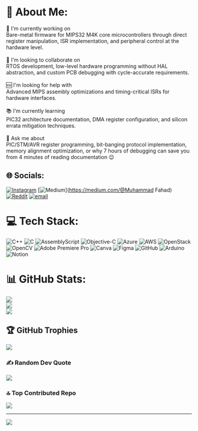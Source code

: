 # 💫 About Me:
🔧 I'm currently working on<br>Bare-metal firmware for MIPS32 M4K core microcontrollers through direct register manipulation, ISR implementation, and peripheral control at the hardware level.<br><br>🤝 I'm looking to collaborate on<br>RTOS development, low-level hardware programming without HAL abstraction, and custom PCB debugging with cycle-accurate requirements.<br><br>🆘 I'm looking for help with<br>Advanced MIPS assembly optimizations and timing-critical ISRs for hardware interfaces.<br><br>📚 I'm currently learning<br>PIC32 architecture documentation, DMA register configuration, and silicon errata mitigation techniques.<br><br>💬 Ask me about<br>PIC/STM/AVR register programming, bit-banging protocol implementation, memory alignment optimization, or why 7 hours of debugging can save you from 4 minutes of reading documentation 😉


## 🌐 Socials:
[![Instagram](https://img.shields.io/badge/Instagram-%23E4405F.svg?logo=Instagram&logoColor=white)](https://instagram.com/mikefoxtrot.x) 
[![Medium](https://img.shields.io/badge/Medium-12100E?logo=medium&logoColor=white)](https://medium.com/@Muhammad Fahad) 
[![Reddit](https://img.shields.io/badge/Reddit-%23FF4500.svg?logo=Reddit&logoColor=white)](https://reddit.com/user/mikefoxtrot_X)
[![email](https://img.shields.io/badge/Email-D14836?logo=gmail&logoColor=white)](mailto:muhammadfahadx2.0@gmail.com) 

# 💻 Tech Stack:
![C++](https://img.shields.io/badge/c++-%2300599C.svg?style=plastic&logo=c%2B%2B&logoColor=white) ![C](https://img.shields.io/badge/c-%2300599C.svg?style=plastic&logo=c&logoColor=white) ![AssemblyScript](https://img.shields.io/badge/assembly%20script-%23000000.svg?style=plastic&logo=assemblyscript&logoColor=white) ![Objective-C](https://img.shields.io/badge/OBJECTIVE--C-%233A95E3.svg?style=plastic&logo=apple&logoColor=white) ![Azure](https://img.shields.io/badge/azure-%230072C6.svg?style=plastic&logo=microsoftazure&logoColor=white) ![AWS](https://img.shields.io/badge/AWS-%23FF9900.svg?style=plastic&logo=amazon-aws&logoColor=white) ![OpenStack](https://img.shields.io/badge/Openstack-%23f01742.svg?style=plastic&logo=openstack&logoColor=white) ![OpenCV](https://img.shields.io/badge/opencv-%23white.svg?style=plastic&logo=opencv&logoColor=white) ![Adobe Premiere Pro](https://img.shields.io/badge/Adobe%20Premiere%20Pro-9999FF.svg?style=plastic&logo=Adobe%20Premiere%20Pro&logoColor=white) ![Canva](https://img.shields.io/badge/Canva-%2300C4CC.svg?style=plastic&logo=Canva&logoColor=white) ![Figma](https://img.shields.io/badge/figma-%23F24E1E.svg?style=plastic&logo=figma&logoColor=white) ![GitHub](https://img.shields.io/badge/github-%23121011.svg?style=plastic&logo=github&logoColor=white) ![Arduino](https://img.shields.io/badge/-Arduino-00979D?style=plastic&logo=Arduino&logoColor=white) ![Notion](https://img.shields.io/badge/Notion-%23000000.svg?style=plastic&logo=notion&logoColor=white)
# 📊 GitHub Stats:
![](https://github-readme-stats.vercel.app/api?username=fahad-ee&theme=github_dark&hide_border=false&include_all_commits=true&count_private=true)<br/>
![](https://nirzak-streak-stats.vercel.app/?user=fahad-ee&theme=github_dark&hide_border=false)<br/>
![](https://github-readme-stats.vercel.app/api/top-langs/?username=fahad-ee&theme=github_dark&hide_border=false&include_all_commits=true&count_private=true&layout=compact)

## 🏆 GitHub Trophies
![](https://github-profile-trophy.vercel.app/?username=fahad-ee&theme=blueberry&no-frame=false&no-bg=false&margin-w=4)

### ✍️ Random Dev Quote
![](https://quotes-github-readme.vercel.app/api?type=horizontal&theme=tokyonight)

### 🔝 Top Contributed Repo
![](https://github-contributor-stats.vercel.app/api?username=fahad-ee&limit=5&theme=github_dark&combine_all_yearly_contributions=true)

---
[![](https://visitcount.itsvg.in/api?id=fahad-ee&icon=2&color=4)](https://visitcount.itsvg.in)

<!-- Proudly created with GPRM ( https://gprm.itsvg.in ) -->
